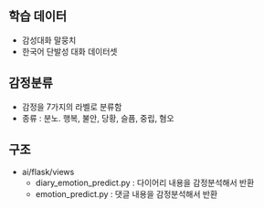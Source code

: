 ## 학습 데이터
  - 감성대화 말뭉치
  - 한국어 단발성 대화 데이터셋

## 감정분류
  - 감정을 7가지의 라벨로 분류함
  - 종류 : 분노. 행복, 불안, 당황, 슬픔, 중립, 혐오

## 구조
  - ai/flask/views
    - diary_emotion_predict.py : 다이어리 내용을 감정분석해서 반환
    - emotion_predict.py : 댓글 내용을 감정분석해서 반환